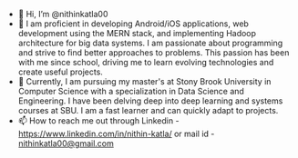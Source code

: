 - 👋 Hi, I’m @nithinkatla00
- 👀 I am proficient in developing Android/iOS applications, web development using the MERN stack, and implementing Hadoop architecture for big data systems. I am passionate about programming and strive to find better approaches to problems. This passion has been with me since school, driving me to learn evolving technologies and create useful projects.
- 🌱 Currently, I am pursuing my master's at Stony Brook University in Computer Science with a specialization in Data Science and Engineering. I have been delving deep into deep learning and systems courses at SBU. I am a fast learner and can quickly adapt to projects.
- 📫 How to reach me out through Linkedin - https://www.linkedin.com/in/nithin-katla/ or mail id - nithinkatla00@gmail.com

<!---
nithinkatla00/nithinkatla00 is a ✨ special ✨ repository because its `README.md` (this file) appears on your GitHub profile.
You can click the Preview link to take a look at your changes.
--->
